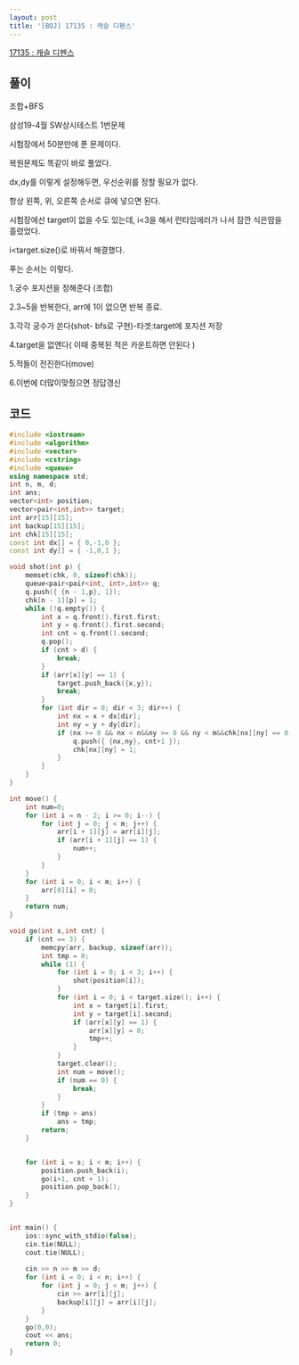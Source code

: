 ```yaml
---
layout: post
title: '[BOJ] 17135 : 캐슬 디펜스'
---
```


[17135 : 캐슬 디펜스](https://www.acmicpc.net/problem/17135)

## 풀이

조합+BFS

삼성19-4월 SW상시테스트 1번문제

시험장에서 50분만에 푼 문제이다.

복원문제도 똑같이 바로 풀었다.

dx,dy를 이렇게 설정해두면, 우선순위를 정할 필요가 없다. 

항상 왼쪽, 위, 오른쪽 순서로 큐에 넣으면 된다.

시험장에선 target이 없을 수도 있는데, i<3을 해서 런타임에러가 나서 잠깐 식은땀을 흘렸었다.

i<target.size()로 바꿔서 해결했다.

푸는 순서는 이렇다.

1.궁수 포지션을 정해준다 (조합)

2.3~5을 반복한다, arr에 1이 없으면 반복 종료.

3.각각 궁수가 쏜다(shot- bfs로 구현)-타겟:target에 포지션 저장

4.target을 없앤다( 이때 중복된 적은 카운트하면 안된다 )

5.적들이 전진한다(move)

6.이번에 더많이맞췄으면 정답갱신

## 코드

```cpp
#include <iostream>
#include <algorithm>
#include <vector>
#include <cstring>
#include <queue>
using namespace std;
int n, m, d;
int ans;
vector<int> position;
vector<pair<int,int>> target;
int arr[15][15];
int backup[15][15];
int chk[15][15];
const int dx[] = { 0,-1,0 };
const int dy[] = { -1,0,1 };

void shot(int p) {
    memset(chk, 0, sizeof(chk));
    queue<pair<pair<int, int>,int>> q;
    q.push({ {n - 1,p}, 1});
    chk[n - 1][p] = 1;
    while (!q.empty()) {
        int x = q.front().first.first;
        int y = q.front().first.second;
        int cnt = q.front().second;
        q.pop();
        if (cnt > d) {
            break;
        }
        if (arr[x][y] == 1) {
            target.push_back({x,y});
            break;
        }
        for (int dir = 0; dir < 3; dir++) {
            int nx = x + dx[dir];
            int ny = y + dy[dir];
            if (nx >= 0 && nx < n&&ny >= 0 && ny < m&&chk[nx][ny] == 0) {
                q.push({ {nx,ny}, cnt+1 });
                chk[nx][ny] = 1;
            }
        }
    }
}

int move() {
    int num=0;
    for (int i = n - 2; i >= 0; i--) {
        for (int j = 0; j < m; j++) {
            arr[i + 1][j] = arr[i][j];
            if (arr[i + 1][j] == 1) {
                num++;
            }
        }
    }
    for (int i = 0; i < m; i++) {
        arr[0][i] = 0;
    }
    return num;
}

void go(int s,int cnt) {
    if (cnt == 3) {
        memcpy(arr, backup, sizeof(arr));
        int tmp = 0;
        while (1) {
            for (int i = 0; i < 3; i++) {
                shot(position[i]);
            }
            for (int i = 0; i < target.size(); i++) {
                int x = target[i].first;
                int y = target[i].second;
                if (arr[x][y] == 1) {
                    arr[x][y] = 0;
                    tmp++;
                }
            }
            target.clear();
            int num = move();
            if (num == 0) {
                break;
            }
        }
        if (tmp > ans)
            ans = tmp;
        return;
    }


    for (int i = s; i < m; i++) {
        position.push_back(i);
        go(i+1, cnt + 1);
        position.pop_back();
    }
}


int main() {
    ios::sync_with_stdio(false);
    cin.tie(NULL);
    cout.tie(NULL);
    
    cin >> n >> m >> d;
    for (int i = 0; i < n; i++) {
        for (int j = 0; j < m; j++) {
            cin >> arr[i][j];
            backup[i][j] = arr[i][j];
        }
    }
    go(0,0);
    cout << ans;
    return 0;
}


```
